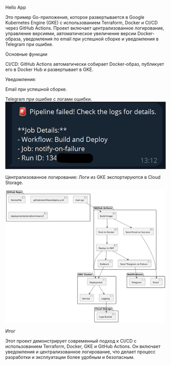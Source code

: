 Hello App

Это пример Go-приложения, которое развертывается в Google Kubernetes Engine (GKE) с использованием Terraform, Docker и CI/CD через GitHub Actions. Проект включает централизованное логирование, управление версиями, автоматическое увеличение версии Docker-образа, уведомления по email при успешной сборке и уведомления в Telegram при ошибке.

Основные функции

CI/CD: GitHub Actions автоматически собирает Docker-образ, публикует его в Docker Hub и развертывает в GKE.

Уведомления:

Email при успешной сборке.

Telegram при ошибке с логами ошибки.
![alt text](131529.png)

Централизованное логирование: Логи из GKE экспортируются в Cloud Storage.

![alt text](TLBBRi8m4BpdArRS8NzGKHwb5LLLGMyL1-CuniBE8Z-AKDL_RrXJXoJDpRCxtXdFUkeyipuOdPqOFp8fOBHI_ZdiOIDEE8Bl3E3JC5LD9EwkvmNoex2bqeBWH2f_2FlyZFPOQZoxl10dZPV9nMWYH6X4vLtkXRMiH6jockZBNVQJzOGVkLTOkPlsB2XTm8jXCWg-1tS0Zn1z.png)

Итог

Этот проект демонстрирует современный подход к CI/CD с использованием Terraform, Docker, GKE и GitHub Actions. Он включает уведомления и централизованное логирование, что делает процесс разработки и эксплуатации более удобным и безопасным.
